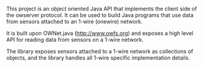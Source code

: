 This project is an object oriented Java API that implements the client side of the owserver protocol. It can be used to build Java programs that use data from sensors attached to an 1-wire (onewire) network.

It is built upon OWNet.java (http://www.owfs.org) and exposes a high level API for reading data from sensors on a 1-wire network.

The library exposes sensors attached to a 1-wire network as collections of objects, and the library handles all 1-wire specific implementation details.
